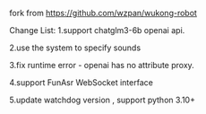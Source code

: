 
fork from  https://github.com/wzpan/wukong-robot

Change List:
1.support chatglm3-6b openai api.

2.use the system to specify sounds

3.fix runtime error - openai has no attribute proxy.

4.support FunAsr WebSocket interface

5.update watchdog version , support python 3.10+

